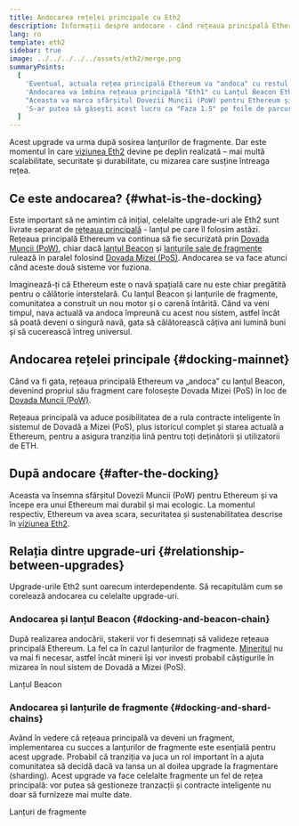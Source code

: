 ```yaml
---
title: Andocarea rețelei principale cu Eth2
description: Informații despre andocare - când rețeaua principală Ethereum se va alătura sistemului Dovada Mizei (PoS) coordonat de lanțul Beacon.
lang: ro
template: eth2
sidebar: true
image: ../../../../../assets/eth2/merge.png
summaryPoints:
  [
    'Eventual, actuala rețea principală Ethereum va "andoca" cu restul de upgrade Eth2.',
    'Andocarea va îmbina rețeaua principală "Eth1" cu Lanțul Beacon Eth2 și cu sistemul de fragmente.',
    "Aceasta va marca sfârșitul Dovezii Muncii (PoW) pentru Ethereum și tranziția completă la Dovada Mizei (PoS).",
    'S-ar putea să găsești acest lucru ca "Faza 1.5" pe foile de parcurs tehnice.',
  ]
---
```


<UpgradeStatus date="~2021/22">
    Acest upgrade va urma după sosirea lanțurilor de fragmente. Dar este momentul în care <a href="/eth2/vision/">viziunea Eth2</a> devine pe deplin realizată – mai multă scalabilitate, securitate și durabilitate, cu mizarea care susține întreaga rețea.
</UpgradeStatus>

## Ce este andocarea? {#what-is-the-docking}

Este important să ne amintim că inițial, celelalte upgrade-uri ale Eth2 sunt livrate separat de [rețeaua principală](/glossary/#mainnet) - lanțul pe care îl folosim astăzi. Rețeaua principală Ethereum va continua să fie securizată prin [Dovada Muncii (PoW)](/developers/docs/consensus-mechanisms/pow/), chiar dacă [lanțul Beacon](/eth2/beacon-chain/) și [lanțurile sale de fragmente](/eth2/shard-chains/) rulează în paralel folosind [Dovada Mizei (PoS)](/developers/docs/consensus-mechanisms/pos/). Andocarea se va face atunci când aceste două sisteme vor fuziona.

Imaginează-ți că Ethereum este o navă spațială care nu este chiar pregătită pentru o călătorie interstelară. Cu lanțul Beacon și lanțurile de fragmente, comunitatea a construit un nou motor și o carenă întărită. Când va veni timpul, nava actuală va andoca împreună cu acest nou sistem, astfel încât să poată deveni o singură navă, gata să călătorească câțiva ani lumină buni și să cucerească întreg universul.

## Andocarea rețelei principale {#docking-mainnet}

Când va fi gata, rețeaua principală Ethereum va „andoca” cu lanțul Beacon, devenind propriul său fragment care folosește Dovada Mizei (PoS) în loc de [Dovada Muncii (PoW)](/developers/docs/consensus-mechanisms/pow/).

Rețeaua principală va aduce posibilitatea de a rula contracte inteligente în sistemul de Dovadă a Mizei (PoS), plus istoricul complet și starea actuală a Ethereum, pentru a asigura tranziția lină pentru toți deținătorii și utilizatorii de ETH.

<!-- ### Improving Mainnet

Before Mainnet docks with the new eth2 system, it’s probably worthwhile sorting some of the issues that are in flight – often referred to as Ethereum1.x.

These include Improvements for

- **End users**: like [EIP-1559](https://eips.ethereum.org/EIPS/eip-1559) which changes the way users bid for blockspace. In other words, making transaction fees more efficient for end users.
- **Client runners**: making running clients more sustainable by capping disk space requirements.
- **Developers**: upgrading the EVM to be more flexible.

Plus many more.

[More on Ethereum1.x](/learn/#eth-1x)

These improvements all have a place in Eth2 so it’s likely that their progress may affect the timing of the docking. -->

## După andocare {#after-the-docking}

Aceasta va însemna sfârșitul Dovezii Muncii (PoW) pentru Ethereum și va începe era unui Ethereum mai durabil și mai ecologic. La momentul respectiv, Ethereum va avea scara, securitatea și sustenabilitatea descrise în [viziunea Eth2](/eth2/vision/).

## Relația dintre upgrade-uri {#relationship-between-upgrades}

Upgrade-urile Eth2 sunt oarecum interdependente. Să recapitulăm cum se corelează andocarea cu celelalte upgrade-uri.

### Andocarea și lanțul Beacon {#docking-and-beacon-chain}

După realizarea andocării, stakerii vor fi desemnați să valideze rețeaua principală Ethereum. La fel ca în cazul lanțurilor de fragmente. [Mineritul](/developers/docs/consensus-mechanisms/pow/mining/) nu va mai fi necesar, astfel încât minerii își vor investi probabil câștigurile în mizarea în noul sistem de Dovadă a Mizei (PoS).

<ButtonLink to="/eth2/beacon-chain/">Lanțul Beacon</ButtonLink>

### Andocarea și lanțurile de fragmente {#docking-and-shard-chains}

Având în vedere că rețeaua principală va deveni un fragment, implementarea cu succes a lanțurilor de fragmente este esențială pentru acest upgrade. Probabil că tranziția va juca un rol important în a ajuta comunitatea să decidă dacă va lansa un al doilea upgrade la fragmentare (sharding). Acest upgrade va face celelalte fragmente un fel de rețea principală: vor putea să gestioneze tranzacții și contracte inteligente nu doar să furnizeze mai multe date.

<ButtonLink to="/eth2/shard-chains/">Lanțuri de fragmente</ButtonLink>
